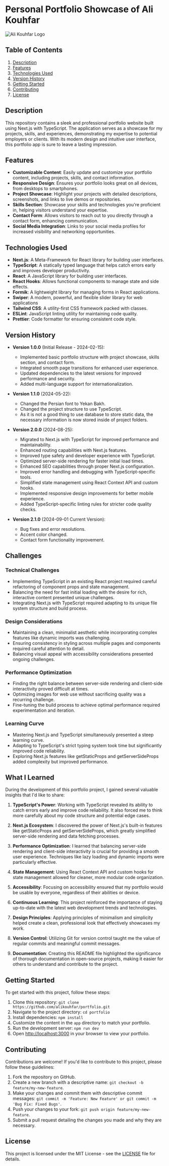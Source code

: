 # Personal Portfolio Showcase of Ali Kouhfar

![Ali Kouhfar Logo](https://alikouhfar.liara.run/_next/image?url=%2F_next%2Fstatic%2Fmedia%2Flogo.0b29b488.png&w=2048&q=75)

## Table of Contents

1. [Description](#description)
2. [Features](#features)
3. [Technologies Used](#technologies-used)
4. [Version History](#version-history)
5. [Getting Started](#getting-started)
6. [Contributing](#contributing)
7. [License](#license)

## Description

This repository contains a sleek and professional portfolio website built using Next.js with TypeScript. The application serves as a showcase for my projects, skills, and experiences, demonstrating my expertise to potential employers or clients. With its modern design and intuitive user interface, this portfolio app is sure to leave a lasting impression.

## Features

- **Customizable Content**: Easily update and customize your portfolio content, including projects, skills, and contact information.
- **Responsive Design**: Ensures your portfolio looks great on all devices, from desktops to smartphones.
- **Project Showcase**: Highlight your projects with detailed descriptions, screenshots, and links to live demos or repositories.
- **Skills Section**: Showcase your skills and technologies you're proficient in, helping visitors understand your expertise.
- **Contact Form**: Allows visitors to reach out to you directly through a contact form, enhancing communication.
- **Social Media Integration**: Links to your social media profiles for increased visibility and networking opportunities.

## Technologies Used

- **Next.js**: A Meta-Framework for React library for building user interfaces.
- **TypeScript**: A statically typed language that helps catch errors early and improves developer productivity.
- **React**: A JavaScript library for building user interfaces.
- **React Hooks**: Allows functional components to manage state and side effects.
- **Formik**: A lightweight library for managing forms in React applications.
- **Swiper**: A modern, powerful, and flexible slider library for web applications
- **Tailwind CSS**: A utility-first CSS framework packed with classes.
- **ESLint**: JavaScript linting utility for maintaining code quality.
- **Prettier**: Code formatter for ensuring consistent code style.

## Version History

- **Version 1.0.0** (Initial Release - 2024-02-15):
  - Implemented basic portfolio structure with project showcase, skills section, and contact form.
  - Integrated smooth page transitions for enhanced user experience.
  - Updated dependencies to the latest versions for improved performance and security.
  - Added multi-language support for internationalization.

- **Version 1.1.0** (2024-05-22):
  - Changed the Persian font to Yekan Bakh.
  - Changed the project structure to use TypeScript.
  - As it is not a good thing to use database to store static data, the necessary information is now stored inside of project folders.

- **Version 2.0.0** (2024-08-25):
  - Migrated to Next.js with TypeScript for improved performance and maintainability.
  - Enhanced routing capabilities with Next.js features.
  - Improved type safety and developer experience with TypeScript.
  - Optimized server-side rendering for faster initial load times.
  - Enhanced SEO capabilities through proper Next.js configuration.
  - Improved error handling and debugging with TypeScript-specific tools.
  - Simplified state management using React Context API and custom hooks.
  - Implemented responsive design improvements for better mobile experience.
  - Added TypeScript-specific linting rules for stricter code quality checks.
 
- **Version 2.1.0** (2024-09-01 Current Version):
  - Bug fixes and error resolutions.
  - Accent color changed.
  - Contact form functionality improvement.

## Challenges

### Technical Challenges

- Implementing TypeScript in an existing React project required careful refactoring of component props and state management.
- Balancing the need for fast initial loading with the desire for rich, interactive content presented unique challenges.
- Integrating Next.js with TypeScript required adapting to its unique file system structure and build process.

### Design Considerations

- Maintaining a clean, minimalist aesthetic while incorporating complex features like dynamic imports was challenging.
- Ensuring consistency in styling across multiple pages and components required careful attention to detail.
- Balancing visual appeal with accessibility considerations presented ongoing challenges.

### Performance Optimization

- Finding the right balance between server-side rendering and client-side interactivity proved difficult at times.
- Optimizing images for web use without sacrificing quality was a recurring challenge.
- Fine-tuning the build process to achieve optimal performance required experimentation and iteration.

### Learning Curve

- Mastering Next.js and TypeScript simultaneously presented a steep learning curve.
- Adapting to TypeScript's strict typing system took time but significantly improved code reliability.
- Exploring Next.js features like getStaticProps and getServerSideProps added complexity but improved performance.


## What I Learned

During the development of this portfolio project, I gained several valuable insights that I'd like to share:

1. **TypeScript's Power**: Working with TypeScript revealed its ability to catch errors early and improve code reliability. It also forced me to think more carefully about my code structure and potential edge cases.

2. **Next.js Ecosystem**: I discovered the power of Next.js's built-in features like getStaticProps and getServerSideProps, which greatly simplified server-side rendering and data fetching processes.

3. **Performance Optimization**: I learned that balancing server-side rendering and client-side interactivity is crucial for providing a smooth user experience. Techniques like lazy loading and dynamic imports were particularly effective.

4. **State Management**: Using React Context API and custom hooks for state management allowed for cleaner, more modular code organization.

5. **Accessibility**: Focusing on accessibility ensured that my portfolio would be usable by everyone, regardless of their abilities or device.

6. **Continuous Learning**: This project reinforced the importance of staying up-to-date with the latest web development trends and technologies.

7. **Design Principles**: Applying principles of minimalism and simplicity helped create a clean, professional look that effectively showcases my work.

8. **Version Control**: Utilizing Git for version control taught me the value of regular commits and meaningful commit messages.

9. **Documentation**: Creating this README file highlighted the significance of thorough documentation in open-source projects, making it easier for others to understand and contribute to the project.


## Getting Started

To get started with this project, follow these steps:

1. Clone this repository: `git clone https://github.com/alikouhfar/portfolio.git`
2. Navigate to the project directory: `cd portfolio`
3. Install dependencies: `npm install`
4. Customize the content in the `app` directory to match your portfolio.
5. Run the development server: `npm run dev`
6. Open [http://localhost:3000](http://localhost:3000) in your browser to view your portfolio.

## Contributing

Contributions are welcome! If you'd like to contribute to this project, please follow these guidelines:

1. Fork the repository on GitHub.
2. Create a new branch with a descriptive name: `git checkout -b feature/my-new-feature`.
3. Make your changes and commit them with descriptive commit messages: `git commit -m 'Feature: New Feature' or git commit -m 'Bug Fix: Fixed Bugs'`.
4. Push your changes to your fork: `git push origin feature/my-new-feature`.
5. Submit a pull request detailing the changes you made and why they are necessary.

## License

This project is licensed under the MIT License - see the [LICENSE](LICENSE) file for details.
